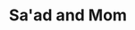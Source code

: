 ---
type: "still"
title: "Sa'ad and Mom"
image: "Sa'ad Mom Standing 2.png"
thumbnail: "Sa'ad Mom Standing 2_thumb.jpg"
---